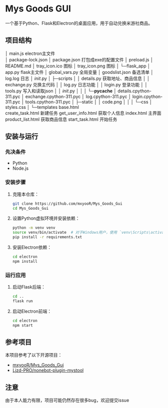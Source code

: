 # Mys Goods GUI

一个基于Python、Flask和Electron的桌面应用，用于自动兑换米游社商品。

## 项目结构

│  main.js            electron主文件  
│  package-lock.json
│  package.json      打包成exe的配置文件
│  preload.js
│  README.md
│  tray_icon.ico    图标
│  tray_icon.png    图标
│
└─flask_app
    │  app.py          flask主文件
    │  global_vars.py  全局变量
    │  goodslist.json  备选清单
    │  log.log          日志
    │  _init_.py
    │
    ├─scripts
    │  │  details.py  获取地址、商品信息
    │  │  exchange.py  兑换主代码
    │  │  log.py        日志功能
    │  │  login.py      登录功能
    │  │  tools.py      写入和读取json
    │  │  _init_.py
    │  │
    │  └─__pycache__
    │          details.cpython-311.pyc
    │          exchange.cpython-311.pyc
    │          log.cpython-311.pyc
    │          login.cpython-311.pyc
    │          tools.cpython-311.pyc
    │
    ├─static
    │  │  code.png
    │  │
    │  └─css
    │          styles.css
    │
    └─templates
            base.html          
            create_task.html      新建任务
            get_user_info.html    获取个人信息
            index.html            主界面
            product_list.html      获取商品信息
            start_task.html       开始任务


## 安装与运行

### 先决条件

- Python 
- Node.js 

### 安装步骤

1. 克隆本仓库：

    ```bash
    git clone https://github.com/mxyooR/Mys_Goods_Gui
    cd Mys_Goods_Gui
    ```

2. 设置Python虚拟环境并安装依赖：

    ```bash
    python -m venv venv
    source venv/bin/activate  # 对于Windows用户，使用 `venv\Scripts\activate`
    pip install -r requirements.txt
    ```

3. 安装Electron依赖：

    ```bash
    cd electron
    npm install
    ```

### 运行应用

1. 启动Flask后端：

    ```bash
    cd ..
    flask run
    ```

2. 启动Electron前端：

    ```bash
    cd electron
    npm start
    ```

## 参考项目

本项目参考了以下开源项目：

- [mxyooR/Mys_Goods_Gui](https://github.com/mxyooR/Mys_Goods_Gui)
- [Ljzd-PRO/nonebot-plugin-mystool](https://github.com/Ljzd-PRO/nonebot-plugin-mystool)

## 注意

由于本人能力有限，项目可能仍然存在很多bug，欢迎提交issue
